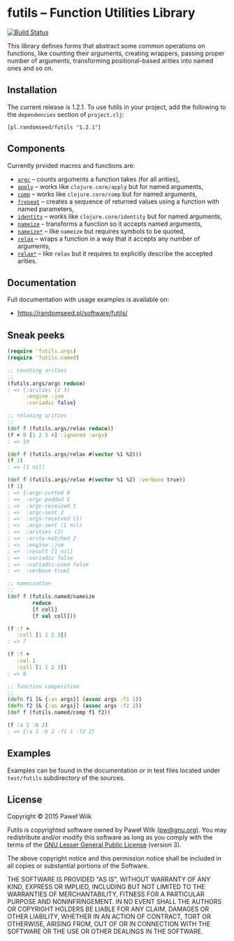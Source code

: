 # futils – Function Utilities Library

[![Build Status](https://travis-ci.org/siefca/futils.png?branch=master)](https://travis-ci.org/siefca/futils)

This library defines forms that abstract some common operations on functions,
like counting their arguments, creating wrappers, passing proper number of
arguments, transforming positional-based arities into named ones and so on.

## Installation

The current release is 1.2.1. To use futils in your project, add the following
to the `dependencies` section of `project.clj`:

```
[pl.randomseed/futils "1.2.1"]
```

## Components

Currently prvided macros and functions are:

* [`argc`][argc] – counts arguments a function takes (for all arities),
* [`apply`][apply] – works like `clojure.core/apply` but for named arguments,
* [`comp`][comp] – works like `clojure.core/comp` but for named arguments,
* [`frepeat`][frepeat] – creates a sequence of returned values using a function
  with named parameters,
* [`identity`][identity] – works like `clojure.core/identity` but for named arguments,
* [`nameize`][nameize] – transforms a function so it accepts named arguments,
* [`nameize*`][nameize*] – like `nameize` but requires symbols to be quoted,
* [`relax`][relax] – wraps a function in a way that it accepts any number of
  arguments,
* [`relax*`][relax*] – like `relax` but it requires to explicitly
  describe the accepted arities.

## Documentation

Full documentation with usage examples is available on:

* https://randomseed.pl/software/futils/

## Sneak peeks

```clojure
(require 'futils.args)
(require 'futils.named)

;; counting arities
;;
(futils.args/argc reduce)
; => {:arities (2 3)
      :engine :jvm
      :variadic false}

;; relaxing arities
;;
(def f (futils.args/relax reduce))
(f + 0 [1 2 3 4] :ignored :args)
; => 10

(def f (futils.args/relax #(vector %1 %2)))
(f 1)
; => [1 nil]

(def f (futils.args/relax #(vector %1 %2) :verbose true))
(f 1)
; => {:argc-cutted 0
; =>  :argc-padded 1
; =>  :argc-received 1
; =>  :argc-sent 2
; =>  :args-received (1)
; =>  :args-sent (1 nil)
; =>  :arities (2)
; =>  :arity-matched 2
; =>  :engine :jvm
; =>  :result [1 nil]
; =>  :variadic false
; =>  :variadic-used false
; =>  :verbose true}

;; nameization
;;
(def f (futils.named/nameize
        reduce
        [f coll]
        [f val coll]))

(f :f +
   :coll [1 1 2 3])
; => 7

(f :f +
   :val 1
   :coll [1 1 2 3])
; => 8

;; function composition
;;
(defn f1 [& {:as args}] (assoc args :f1 1))
(defn f2 [& {:as args}] (assoc args :f2 2))
(def f (futils.named/comp f1 f2))

(f :a 1 :b 2)
; => {:a 1 :b 2 :f1 1 :f2 2}
```

## Examples

Examples can be found in the documentation or in test files located under
`test/futils` subdirectory of the sources.

## License

Copyright © 2015 Paweł Wilk

Futils is copyrighted software owned by Paweł Wilk (pw@gnu.org). You may
redistribute and/or modify this software as long as you comply with the terms of
the [GNU Lesser General Public License][LICENSE] (version 3).

The above copyright notice and this permission notice shall be included in all
copies or substantial portions of the Software.

THE SOFTWARE IS PROVIDED "AS IS", WITHOUT WARRANTY OF ANY KIND, EXPRESS OR
IMPLIED, INCLUDING BUT NOT LIMITED TO THE WARRANTIES OF MERCHANTABILITY, FITNESS
FOR A PARTICULAR PURPOSE AND NONINFRINGEMENT. IN NO EVENT SHALL THE AUTHORS OR
COPYRIGHT HOLDERS BE LIABLE FOR ANY CLAIM, DAMAGES OR OTHER LIABILITY, WHETHER
IN AN ACTION OF CONTRACT, TORT OR OTHERWISE, ARISING FROM, OUT OF OR IN
CONNECTION WITH THE SOFTWARE OR THE USE OR OTHER DEALINGS IN THE SOFTWARE.

[NEWS.md]:    https://github.com/siefca/futils/blob/master/NEWS.md
[LICENSE]:    https://github.com/siefca/futils/blob/master/LICENSE
[argc]:       https://randomseed.pl/software/futils/#argc
[relax]:      https://randomseed.pl/software/futils/#relax
[relax*]:     https://randomseed.pl/software/futils/#relax*
[nameize]:    https://randomseed.pl/software/futils/#nameize
[nameize*]:   https://randomseed.pl/software/futils/#nameize*
[frepeat]:    https://randomseed.pl/software/futils/#frepeat
[apply]:      https://randomseed.pl/software/futils/#apply
[comp]:       https://randomseed.pl/software/futils/#comp
[identity]:   https://randomseed.pl/software/futils/#identity
